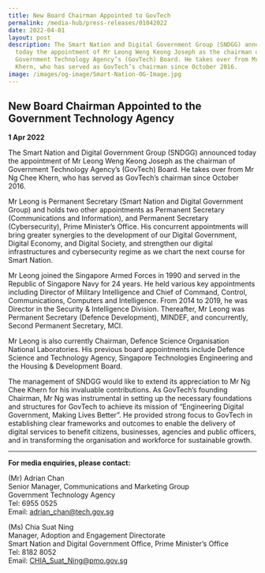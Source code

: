 ```yaml
---
title: New Board Chairman Appointed to GovTech
permalink: /media-hub/press-releases/01042022
date: 2022-04-01
layout: post
description: The Smart Nation and Digital Government Group (SNDGG) announced
  today the appointment of Mr Leong Weng Keong Joseph as the chairman of
  Government Technology Agency’s (GovTech) Board. He takes over from Mr Ng Chee
  Khern, who has served as GovTech’s chairman since October 2016.
image: /images/og-image/Smart-Nation-OG-Image.jpg
---
```

## New Board Chairman Appointed to the Government Technology Agency

**1 Apr 2022**

The Smart Nation and Digital Government Group (SNDGG) announced today the appointment of Mr Leong Weng Keong Joseph as the chairman of Government Technology Agency’s (GovTech) Board. He takes over from Mr Ng Chee Khern, who has served as GovTech’s chairman since October 2016.

Mr Leong is Permanent Secretary (Smart Nation and Digital Government Group) and holds two other appointments as Permanent Secretary (Communications and Information), and Permanent Secretary (Cybersecurity), Prime Minister’s Office. His concurrent appointments will bring greater synergies to the development of our Digital Government, Digital Economy, and Digital Society, and strengthen our digital infrastructures and cybersecurity regime as we chart the next course for Smart Nation.

Mr Leong joined the Singapore Armed Forces in 1990 and served in the Republic of Singapore Navy for 24 years. He held various key appointments including Director of Military Intelligence and Chief of Command, Control, Communications, Computers and Intelligence. From 2014 to 2019, he was Director in the Security & Intelligence Division. Thereafter, Mr Leong was Permanent Secretary (Defence Development), MINDEF, and concurrently, Second Permanent Secretary, MCI. 

Mr Leong is also currently Chairman, Defence Science Organisation National Laboratories. His previous board appointments include Defence Science and Technology Agency, Singapore Technologies Engineering and the Housing & Development Board.    

The management of SNDGG would like to extend its appreciation to Mr Ng Chee Khern for his invaluable contributions. As GovTech’s founding Chairman, Mr Ng was instrumental in setting up the necessary foundations and structures for GovTech to achieve its mission of “Engineering Digital Government, Making Lives Better”. He provided strong focus to GovTech in establishing clear frameworks and outcomes to enable the delivery of digital services to benefit citizens, businesses, agencies and public officers, and in transforming the organisation and workforce for sustainable growth.

_______

**For media enquiries, please contact:**

(Mr) Adrian Chan<br>
Senior Manager, Communications and Marketing Group<br>
Government Technology Agency <br>
Tel: 6955 0525 <br>
Email: [adrian_chan@tech.gov.sg](mailto:adrian_chan@tech.gov.sg)

(Ms) Chia Suat Ning<br>
Manager, Adoption and Engagement Directorate<br>
Smart Nation and Digital Government Office, Prime Minister’s Office<br>
Tel: 8182 8052<br>
Email: [CHIA_Suat_Ning@pmo.gov.sg](mailto:CHIA_Suat_Ning@pmo.gov.sg)